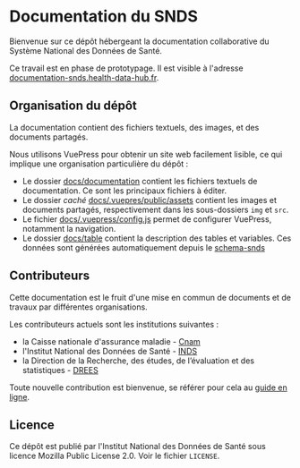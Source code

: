 # Documentation du SNDS

Bienvenue sur ce dépôt hébergeant la documentation collaborative du Système National des Données de Santé.

Ce travail est en phase de prototypage. Il est visible à l'adresse [documentation-snds.health-data-hub.fr](https://documentation-snds.health-data-hub.fr). 

## Organisation du dépôt

La documentation contient des fichiers textuels, des images, et des documents partagés.

Nous utilisons VuePress pour obtenir un site web facilement lisible, 
ce qui implique une organisation particulière du dépôt : 

- Le dossier [docs/documentation](https://github.com/indsante/Documentation-SNDS/tree/master/docs/documentation/) 
contient les fichiers textuels de documentation. Ce sont les principaux fichiers à éditer.
- Le dossier _caché_ [docs/.vuepres/public/assets](https://github.com/indsante/Documentation-SNDS/tree/master/docs/.vuepress/public/assets)
contient les images et documents partagés, respectivement dans les sous-dossiers `img` et `src`.
- Le fichier [docs/.vuepress/config.js](https://github.com/indsante/Documentation-SNDS/tree/master/docs/.vuepress/config.js)
permet de configurer VuePress, notamment la navigation.
- Le dossier [docs/table](https://github.com/indsante/Documentation-SNDS/tree/master/docs/tables/) 
contient la description des tables et variables. 
Ces données sont générées automatiquement depuis le [schema-snds](https://github.com/indsante/schema-snds/) 

## Contributeurs 

Cette documentation est le fruit d'une mise en commun de documents et de travaux par différentes organisations.

Les contributeurs actuels sont les institutions suivantes :
- la Caisse nationale d'assurance maladie - [Cnam](https://www.ameli.fr/)
- l'Institut National des Données de Santé - [INDS](https://www.indsante.fr/)
- la Direction de la Recherche, des études, de l’évaluation et des statistiques - 
[DREES](https://drees.solidarites-sante.gouv.fr/etudes-et-statistiques/la-drees/)

Toute nouvelle contribution est bienvenue, 
se référer pour cela au [guide en ligne](https://documentation-snds.health-data-hub.fr/documentation/contribuer.html). 

## Licence

Ce dépôt est publié par l'Institut National des Données de Santé sous
licence Mozilla Public License 2.0.  Voir le fichier `LICENSE`.
